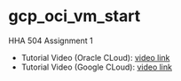 # gcp_oci_vm_start
HHA 504 Assignment 1
- Tutorial Video (Oracle CLoud): [video link](https://www.loom.com/share/33e2819d0c99418d99488ba1ce0203a3?sid=bfb44b91-c182-479a-a2f2-0fa3a2a8028e) 
- Tutorial Video (Google CLoud): [video link](https://www.loom.com/share/a238a2ade86842d68b4215297b53482d?sid=5ba61ee9-05f4-46e6-bac4-43ab4222abc2)